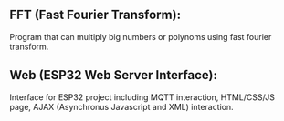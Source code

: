 ## FFT (Fast Fourier Transform):
Program that can multiply big numbers or polynoms using fast fourier transform.

## Web (ESP32 Web Server Interface):
Interface for ESP32 project including MQTT interaction, HTML/CSS/JS page, AJAX (Asynchronus Javascript and XML) interaction.
